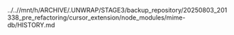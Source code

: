 ../..//mnt/h/ARCHIVE/.UNWRAP/STAGE3/backup_repository/20250803_201338_pre_refactoring/cursor_extension/node_modules/mime-db/HISTORY.md